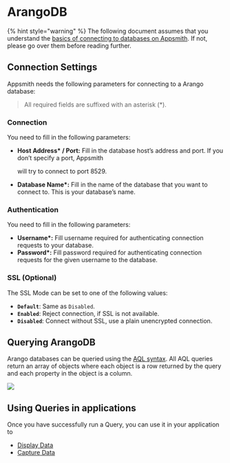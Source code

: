 # ArangoDB

{% hint style="warning" %}
The following document assumes that you understand the [basics of connecting to databases on Appsmith](../core-concepts/connecting-to-data-sources/connecting-to-databases.md). If not, please go over them before reading further.


## Connection Settings

Appsmith needs the following parameters for connecting to a Arango database:

> All required fields are suffixed with an asterisk \(\*\).


### **Connection**

You need to fill in the following parameters:

* **Host Address\* / Port:** Fill in the database host’s address and port. If you don’t specify a port, Appsmith 

  will try to connect to port 8529.

* **Database Name\*:**  Fill in the name of the database that you want to connect to. This is your database’s name.

### **Authentication**

You need to fill in the following parameters:

* **Username\*:** Fill username required for authenticating connection requests to your database.
* **Password\*:** Fill password required for authenticating connection requests for the given username to the database.

### **SSL \(Optional\)**

The SSL Mode can be set to one of the following values:

* **`Default`**: Same as `Disabled`.
* **`Enabled`**:  Reject connection, if SSL is not available.
* **`Disabled`**: Connect without SSL, use a plain unencrypted connection.

## Querying ArangoDB

Arango databases can be queried using the [AQL syntax](https://www.arangodb.com/docs/stable/aql/). All AQL queries return an array of objects where each object is a row returned by the query and each property in the object is a column.

![](../.gitbook/assets/arango-query.gif)

## Using Queries in applications

Once you have successfully run a Query, you can use it in your application to

* [Display Data](../core-concepts/displaying-data-read/)
* [Capture Data](../core-concepts/capturing-data-write/)

